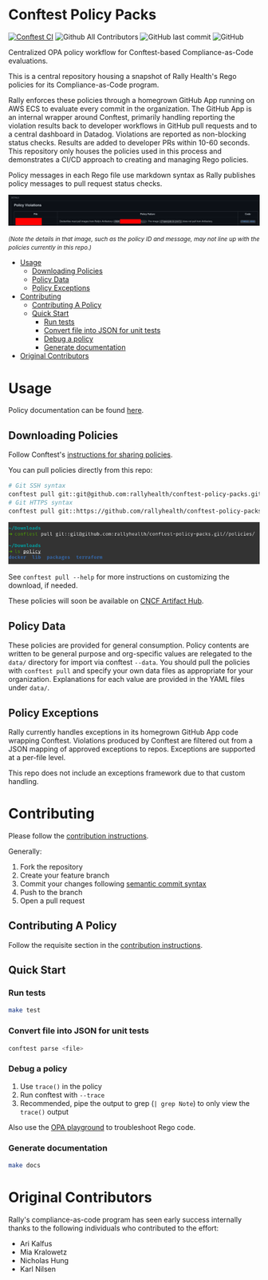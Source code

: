 # Conftest Policy Packs

[![Conftest CI](https://github.com/rallyhealth/conftest-policy-packs/actions/workflows/ci.yml/badge.svg)](https://github.com/rallyhealth/conftest-policy-packs/actions/workflows/ci.yml)
![Github All Contributors](https://img.shields.io/github/all-contributors/rallyhealth/conftest-policy-packs/main)
![GitHub last commit](https://img.shields.io/github/last-commit/rallyhealth/conftest-policy-packs)
![GitHub](https://img.shields.io/github/license/rallyhealth/conftest-policy-packs)

Centralized OPA policy workflow for Conftest-based Compliance-as-Code evaluations.

This is a central repository housing a snapshot of Rally Health's Rego policies for its Compliance-as-Code program.

Rally enforces these policies through a homegrown GitHub App running on AWS ECS to evaluate every commit in the organization.
The GitHub App is an internal wrapper around Conftest, primarily handling reporting the violation results back to developer workflows
in GitHub pull requests and to a central dashboard in Datadog.
Violations are reported as non-blocking status checks.
Results are added to developer PRs within 10-60 seconds.
This repository only houses the policies used in this process and demonstrates a CI/CD approach to creating and managing
Rego policies.

Policy messages in each Rego file use markdown syntax as Rally publishes policy messages to pull request status checks.

![policy violation markdown](/docs/images/violation-markdown-example.png)

<small>_(Note the details in that image, such as the policy ID and message, may not line up with the policies currently in this repo.)_</small>

<!-- toc -->
- [Usage](#usage)
  - [Downloading Policies](#downloading-policies)
  - [Policy Data](#policy-data)
  - [Policy Exceptions](#policy-exceptions)
- [Contributing](#contributing)
  - [Contributing A Policy](#contributing-a-policy)
  - [Quick Start](#quick-start)
    - [Run tests](#run-tests)
    - [Convert file into JSON for unit tests](#convert-file-into-json-for-unit-tests)
    - [Debug a policy](#debug-a-policy)
    - [Generate documentation](#generate-documentation)
- [Original Contributors](#original-contributors)
<!-- /toc -->

# Usage

Policy documentation can be found [here](/docs/policies.md).

## Downloading Policies

Follow Conftest's [instructions for sharing policies](https://www.conftest.dev/sharing/).

You can pull policies directly from this repo:

```bash
# Git SSH syntax
conftest pull git::git@github.com:rallyhealth/conftest-policy-packs.git//policies
# Git HTTPS syntax
conftest pull git::https://github.com/rallyhealth/conftest-policy-packs.git//policies
```

![Conftest pull](/docs/images/pulling-policies.png)

See `conftest pull --help` for more instructions on customizing the download, if needed.

These policies will soon be available on [CNCF Artifact Hub](https://artifacthub.io/).

## Policy Data

These policies are provided for general consumption.
Policy contents are written to be general purpose and org-specific values are relegated to the `data/` directory for import via conftest `--data`.
You should pull the policies with `conftest pull` and specify your own data files as appropriate for your organization.
Explanations for each value are provided in the YAML files under `data/`.

## Policy Exceptions

Rally currently handles exceptions in its homegrown GitHub App code wrapping Conftest.
Violations produced by Conftest are filtered out from a JSON mapping of approved exceptions to repos.
Exceptions are supported at a per-file level.

This repo does not include an exceptions framework due to that custom handling.

# Contributing

Please follow the [contribution instructions](/CONTRIBUTING.md).

Generally:

1. Fork the repository
1. Create your feature branch
1. Commit your changes following [semantic commit syntax](/CONTRIBUTING.md#commits)
1. Push to the branch
1. Open a pull request

## Contributing A Policy

Follow the requisite section in the [contribution instructions](/CONTRIBUTING.md#adding-rego-policies).

## Quick Start

### Run tests

```bash
make test
```

### Convert file into JSON for unit tests

```bash
conftest parse <file>
```

### Debug a policy

1. Use `trace()` in the policy
1. Run conftest with `--trace`
1. Recommended, pipe the output to grep (`| grep Note`) to only view the `trace()` output

Also use the [OPA playground](https://play.openpolicyagent.org/) to troubleshoot Rego code.

### Generate documentation

```bash
make docs
```

# Original Contributors

Rally's compliance-as-code program has seen early success internally thanks to the following individuals who contributed to the effort:

- Ari Kalfus
- Mia Kralowetz
- Nicholas Hung
- Karl Nilsen

